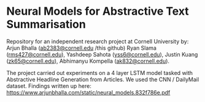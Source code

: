 # Neural Models for Abstractive Text Summarisation

Repository for an independent research project at Cornell University by: Arjun Bhalla (ab2383@cornell.edu /this github) Ryan Slama (rms427@cornell.edu), Yashdeep Sahota (yss6@cornell.edu), Justin Kuang (zk65@cornell.edu), Abhimanyu Kompella (ak832@cornell.edu).

The project carried out experiments on a 4 layer LSTM model tasked with Abstractive Headline Generation from Articles. We used the CNN / DailyMail dataset. Findings written up here: https://www.arjunbhalla.com/static/neural_models.832f786e.pdf
